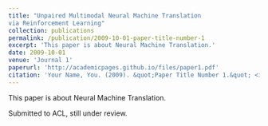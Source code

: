 ```yaml
---
title: "Unpaired Multimodal Neural Machine Translation
via Reinforcement Learning"
collection: publications
permalink: /publication/2009-10-01-paper-title-number-1
excerpt: 'This paper is about Neural Machine Translation.'
date: 2009-10-01
venue: 'Journal 1'
paperurl: 'http://academicpages.github.io/files/paper1.pdf'
citation: 'Your Name, You. (2009). &quot;Paper Title Number 1.&quot; <i>Journal 1</i>. 1(1).'
---
```

This paper is about Neural Machine Translation.

Submitted to ACL, still under review.